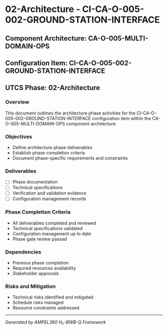 # 02-Architecture - CI-CA-O-005-002-GROUND-STATION-INTERFACE

## Component Architecture: CA-O-005-MULTI-DOMAIN-OPS
## Configuration Item: CI-CA-O-005-002-GROUND-STATION-INTERFACE
## UTCS Phase: 02-Architecture

### Overview
This document outlines the architecture phase activities for the CI-CA-O-005-002-GROUND-STATION-INTERFACE configuration item within the CA-O-005-MULTI-DOMAIN-OPS component architecture.

### Objectives
- Define architecture phase deliverables
- Establish phase completion criteria
- Document phase-specific requirements and constraints

### Deliverables
- [ ] Phase documentation
- [ ] Technical specifications
- [ ] Verification and validation evidence
- [ ] Configuration management records

### Phase Completion Criteria
- All deliverables completed and reviewed
- Technical specifications validated
- Configuration management up to date
- Phase gate review passed

### Dependencies
- Previous phase completion
- Required resources availability
- Stakeholder approvals

### Risks and Mitigation
- Technical risks identified and mitigated
- Schedule risks managed
- Resource constraints addressed

---
*Generated by AMPEL360 H₂-BWB-Q Framework*
